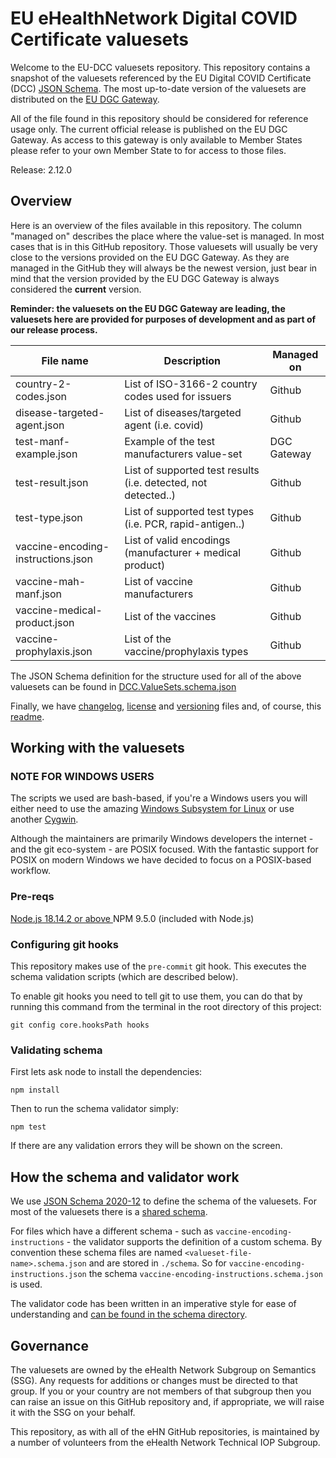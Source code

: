 # EU eHealthNetwork Digital COVID Certificate valuesets

Welcome to the EU-DCC valuesets repository. This repository contains a snapshot of the valuesets referenced by the EU Digital COVID Certificate (DCC) [JSON Schema](https://github.com/ehn-dcc-development/eu-dcc-schema). The most up-to-date version of the valuesets are distributed on the [EU DGC Gateway](https://github.com/eu-digital-green-certificates/dgc-gateway).

All of the file found in this repository should be considered for reference usage only. The current official release is published on the EU DGC Gateway. As access to this gateway is only available to Member States please refer to your own Member State to for access to those files.

Release: 2.12.0

## Overview

Here is an overview of the files available in this repository. The column "managed on" describes the place where the value-set is managed. In most cases that is in this GitHub repository. Those valuesets will usually be very close to the versions provided on the EU DGC Gateway. As they are managed in the GitHub they will always be the newest version, just bear in mind that the version provided by the EU DGC Gateway is always considered the **current** version.

**Reminder: the valuesets on the EU DGC Gateway are leading, the valuesets here are provided for purposes of development and as part of our release process.**

File name 							 | Description														 | Managed on
------------------------------------ | ----------------------------------------------------------------- | ------------
country-2-codes.json				 | List of ISO-3166-2 country codes used for issuers 				 | Github
disease-targeted-agent.json			 | List of diseases/targeted agent (i.e. covid)						 | Github
test-manf-example.json				 | Example of the test manufacturers value-set						 | DGC Gateway
test-result.json					 | List of supported test results (i.e. detected, not detected..)	 | Github
test-type.json						 | List of supported test types (i.e. PCR, rapid-antigen..)			 | Github
vaccine-encoding-instructions.json	 | List of valid encodings (manufacturer + medical product)			 | Github
vaccine-mah-manf.json				 | List of vaccine manufacturers									 | Github
vaccine-medical-product.json		 | List of the vaccines												 | Github
vaccine-prophylaxis.json			 | List of the vaccine/prophylaxis types							 | Github

The JSON Schema definition for the structure used for all of the above valuesets can be found in [DCC.ValueSets.schema.json](DCC.ValueSets.schema.json)

Finally, we have [changelog](CHANGELOG.md), [license](LICENSE.md) and [versioning](VERSIONING.md) files and, of course, this [readme](README.md).


## Working with the valuesets

### NOTE FOR WINDOWS USERS

The scripts we used are bash-based, if you're a Windows users you will either need to use the amazing [Windows Subsystem for Linux](https://learn.microsoft.com/en-us/windows/wsl/install) or use another [Cygwin](https://www.cygwin.com/).

Although the maintainers are primarily Windows developers the internet - and the git eco-system - are POSIX focused. With the fantastic support for POSIX on modern Windows we have decided to focus on a POSIX-based workflow.

### Pre-reqs

[Node.js 18.14.2 or above ](https://nodejs.org/en/)
NPM 9.5.0 (included with Node.js)

### Configuring git hooks

This repository makes use of the `pre-commit` git hook. This executes the schema validation scripts (which are described below).

To enable git hooks you need to tell git to use them, you can do that by running this command from the terminal in the root directory of this project:

	git config core.hooksPath hooks

### Validating schema

First lets ask node to install the dependencies:

	npm install

Then to run the schema validator simply:

	npm test

If there are any validation errors they will be shown on the screen.

## How the schema and validator work

We use [JSON Schema 2020-12](https://json-schema.org/specification.html) to define the schema of the valuesets. For most of the valuesets there is a [shared schema](schemas/DCC.ValueSets.schema.json).

For files which have a different schema - such as `vaccine-encoding-instructions` - the validator supports the definition of a custom schema. By convention these schema files are named `<valueset-file-name>.schema.json` and are stored in `./schema`. So for `vaccine-encoding-instructions.json` the schema `vaccine-encoding-instructions.schema.json` is used.

The validator code has been written in an imperative style for ease of understanding and [can be found in the schema directory](schemas/validate-valuesets.js).


## Governance

The valuesets are owned by the eHealth Network Subgroup on Semantics (SSG). Any requests for additions or changes must be directed to that group. If you or your country are not members of that subgroup then you can raise an issue on this GitHub repository and, if appropriate, we will raise it with the SSG on your behalf.

This repository, as with all of the eHN GitHub repositories, is maintained by a number of volunteers from the eHealth Network Technical IOP Subgroup.
